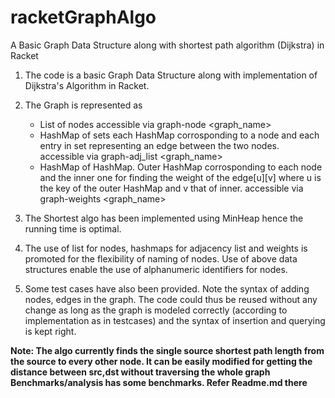 # racketGraphAlgo
A Basic Graph Data Structure along with shortest path algorithm (Dijkstra) in Racket

1) The code is a basic Graph Data Structure along with implementation of Dijkstra's Algorithm in Racket. 
2) The Graph is represented as 
    * List of nodes 
            accessible via graph-node <graph_name>
    * HashMap of sets each HashMap corrosponding to a node and each entry in set representing an edge between the two nodes.
            accessible via graph-adj_list <graph_name>
    * HashMap of HashMap. Outer HashMap corrosponding to each node and the inner one for finding the weight of the edge[u][v]
      where u is the key of the outer HashMap and v that of inner. 
            accessible via graph-weights <graph_name>
3) The Shortest algo has been implemented using MinHeap hence the running time is optimal. 
4) The use of list for nodes, hashmaps for adjacency list and weights is promoted for the flexibility of naming of nodes.
    Use of above data structures enable the use of alphanumeric identifiers for nodes.
    
5) Some test cases have also been provided. Note the syntax of adding nodes, edges in the graph. The code could thus be reused
   without any change as long as the graph is modeled correctly (according to implementation as in testcases) and the syntax of insertion and querying is
   kept right.

**Note: The algo currently finds the single source shortest path length from the source to every other node. It can be easily modified for getting the distance between src,dst without traversing the whole graph**
**Benchmarks/analysis has some benchmarks. Refer Readme.md there**
